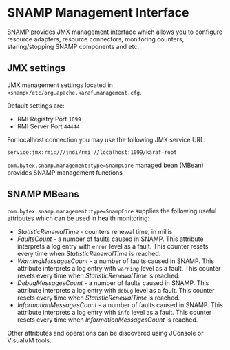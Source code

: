 SNAMP Management Interface
====
SNAMP provides JMX management interface which allows you to configure resource adapters, resource connectors, monitoring counters, staring/stopping SNAMP components and etc.

## JMX settings
JMX management settings located in `<snamp>/etc/org.apache.karaf.management.cfg`.

Default settings are:
* RMI Registry Port `1099`
* RMI Server Port `44444`

For localhost connection you may use the following JMX service URL:
```
service:jmx:rmi:///jndi/rmi://localhost:1099/karaf-root
```

`com.bytex.snamp.management:type=SnampCore` managed bean (MBean) provides SNAMP management functions

## SNAMP MBeans
`com.bytex.snamp.management:type=SnampCore` supplies the following useful attributes which can be used in health monitoring:
* _StatisticRenewalTime_ - counters renewal time, in millis
* _FaultsCount_ - a number of faults caused in SNAMP. This attribute interprets a log entry with `error` level as a fault. This counter resets every time when _StatisticRenewalTime_ is reached.
* _WarningMessagesCount_ - a number of faults caused in SNAMP. This attribute interprets a log entry with `warning` level as a fault. This counter resets every time when _StatisticRenewalTime_ is reached.
* _DebugMessagesCount_ - a number of faults caused in SNAMP. This attribute interprets a log entry with `debug` level as a fault. This counter resets every time when _StatisticRenewalTime_ is reached.
* _InformationMessagesCount_ - a number of faults caused in SNAMP. This attribute interprets a log entry with `info` level as a fault. This counter resets every time when _InformationMessagesCount_ is reached.

Other attributes and operations can be discovered using JConsole or VisualVM tools.
